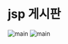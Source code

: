 # jsp 게시판 
![main](https://user-images.githubusercontent.com/51360760/58958681-6ba55e80-87de-11e9-8005-86e9c1358b77.png)
![main](https://user-images.githubusercontent.com/51360760/58958681-6ba55e80-87de-11e9-8005-86e9c1358b77.png)

